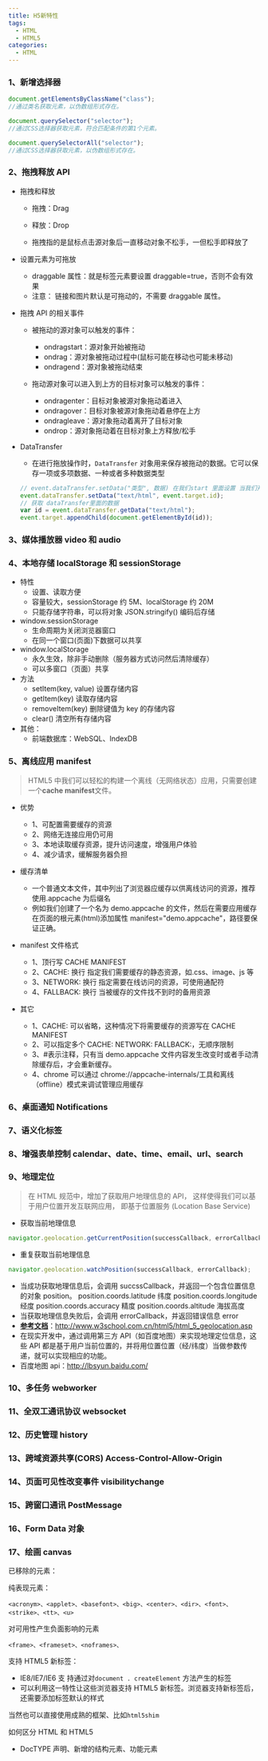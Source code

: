 ```yaml
---
title: H5新特性
tags:
  - HTML
  - HTML5
categories:
  - HTML
---
```


### 1、新增选择器

```js
document.getElementsByClassName("class");
//通过类名获取元素，以伪数组形式存在。

document.querySelector("selector");
//通过CSS选择器获取元素，符合匹配条件的第1个元素。

document.querySelectorAll("selector");
//通过CSS选择器获取元素，以伪数组形式存在。
```

### 2、拖拽释放 API

- 拖拽和释放

  - 拖拽：Drag

  - 释放：Drop

  - 拖拽指的是鼠标点击源对象后一直移动对象不松手，一但松手即释放了

- 设置元素为可拖放

  - draggable 属性：就是标签元素要设置 draggable=true，否则不会有效果
  - 注意： 链接和图片默认是可拖动的，不需要 draggable 属性。

- 拖拽 API 的相关事件

  - 被拖动的源对象可以触发的事件：

    - ondragstart：源对象开始被拖动
    - ondrag：源对象被拖动过程中(鼠标可能在移动也可能未移动)
    - ondragend：源对象被拖动结束

  - 拖动源对象可以进入到上方的目标对象可以触发的事件：
    - ondragenter：目标对象被源对象拖动着进入
    - ondragover：目标对象被源对象拖动着悬停在上方
    - ondragleave：源对象拖动着离开了目标对象
    - ondrop：源对象拖动着在目标对象上方释放/松手

- DataTransfer

  - 在进行拖放操作时，`DataTransfer` 对象用来保存被拖动的数据。它可以保存一项或多项数据、一种或者多种数据类型

  ```js
  // event.dataTransfer.setData("类型", 数据) 在我们start 里面设置 当我们开始拖拽的时候，就存储数据
  event.dataTransfer.setData("text/html", event.target.id);
  // 获取 dataTransfer里面的数据
  var id = event.dataTransfer.getData("text/html");
  event.target.appendChild(document.getElementById(id));
  ```

### 3、媒体播放器 video 和 audio

### 4、本地存储 localStorage 和 sessionStorage

- 特性
  - 设置、读取方便
  - 容量较大，sessionStorage 约 5M、localStorage 约 20M
  - 只能存储字符串，可以将对象 JSON.stringify() 编码后存储
- window.sessionStorage
  - 生命周期为关闭浏览器窗口
  - 在同一个窗口(页面)下数据可以共享
- window.localStorage
  - 永久生效，除非手动删除（服务器方式访问然后清除缓存）
  - 可以多窗口（页面）共享
- 方法
  - setItem(key, value) 设置存储内容
  - getItem(key) 读取存储内容
  - removeItem(key) 删除键值为 key 的存储内容
  - clear() 清空所有存储内容
- 其他：
  - 前端数据库：WebSQL、IndexDB

### 5、离线应用 manifest

> HTML5 中我们可以轻松的构建一个离线（无网络状态）应用，只需要创建一个**cache manifest**文件。

- 优势
  - 1、可配置需要缓存的资源
  - 2、网络无连接应用仍可用
  - 3、本地读取缓存资源，提升访问速度，增强用户体验
  - 4、减少请求，缓解服务器负担
- 缓存清单

  - 一个普通文本文件，其中列出了浏览器应缓存以供离线访问的资源，推荐使用.appcache 为后缀名
  - 例如我们创建了一个名为 demo.appcache 的文件，然后在需要应用缓存在页面的根元素(html)添加属性 manifest="demo.appcache"，路径要保证正确。

- manifest 文件格式

  - 1、顶行写 CACHE MANIFEST
  - 2、CACHE: 换行 指定我们需要缓存的静态资源，如.css、image、js 等
  - 3、NETWORK: 换行 指定需要在线访问的资源，可使用通配符
  - 4、FALLBACK: 换行 当被缓存的文件找不到时的备用资源

- 其它
  - 1、CACHE: 可以省略，这种情况下将需要缓存的资源写在 CACHE MANIFEST
  - 2、可以指定多个 CACHE: NETWORK: FALLBACK:，无顺序限制
  - 3、#表示注释，只有当 demo.appcache 文件内容发生改变时或者手动清除缓存后，才会重新缓存。
  - 4、chrome 可以通过 chrome://appcache-internals/工具和离线（offline）模式来调试管理应用缓存

### 6、桌面通知 Notifications

### 7、语义化标签

### 8、增强表单控制 calendar、date、time、email、url、search

### 9、地理定位

> 在 HTML 规范中，增加了获取用户地理信息的 API，
> 这样使得我们可以基于用户位置开发互联网应用，
> 即基于位置服务 (Location Base Service)

- 获取当前地理信息

```js
navigator.geolocation.getCurrentPosition(successCallback, errorCallback);
```

- 重复获取当前地理信息

```js
navigator.geolocation.watchPosition(successCallback, errorCallback);
```

- 当成功获取地理信息后，会调用 succssCallback，并返回一个包含位置信息的对象 position。
  position.coords.latitude 纬度
  position.coords.longitude 经度
  position.coords.accuracy 精度
  position.coords.altitude 海拔高度
- 当获取地理信息失败后，会调用 errorCallback，并返回错误信息 error
- [**参考文档**](http://www.w3school.com.cn/tags/html_ref_audio_video_dom.asp)：http://www.w3school.com.cn/html5/html_5_geolocation.asp
- 在现实开发中，通过调用第三方 API（如百度地图）来实现地理定位信息，这些 API 都是基于用户当前位置的，并将用位置位置（经/纬度）当做参数传递，就可以实现相应的功能。
- 百度地图 api：http://lbsyun.baidu.com/

### 10、多任务 webworker

### 11、全双工通讯协议 websocket

### 12、历史管理 history

### 13、跨域资源共享(CORS) Access-Control-Allow-Origin

### 14、页面可见性改变事件 visibilitychange

### 15、跨窗口通讯 PostMessage

### 16、Form Data 对象

### 17、绘画 canvas

已移除的元素：

纯表现元素：

```
<acronym>、<applet>、<basefont>、<big>、<center>、<dir>、<font>、<strike>、<tt>、<u>
```

对可用性产生负面影响的元素

```
<frame>、<frameset>、<noframes>、
```

支持 HTML5 新标签：

- IE8/IE7/IE6 支 持通过对`document . createElement` 方法产生的标签
- 可以利用这一特性让这些浏览器支持 HTML5 新标签。浏览器支持新标签后，还需要添加标签默认的样式

当然也可以直接使用成熟的框架、比如`html5shim`

如何区分 HTML 和 HTML5

- DocTYPE 声明、新增的结构元素、功能元素
